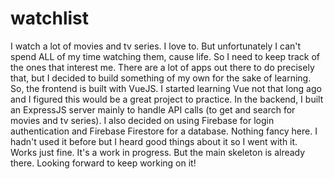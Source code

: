 # watchlist
I watch a lot of movies and tv series. I love to. But unfortunately I can't spend ALL of my time watching them, cause life. So I need to keep track of the ones that interest me. There are a lot of apps out there to do precisely that, but I decided to build something of my own for the sake of learning.
So, the frontend is built with VueJS. I started learning Vue not that long ago and I figured this would be a great project to practice. In the backend, I built an ExpressJS server mainly to handle API calls (to get and search for movies and tv series). I also decided on using Firebase for login authentication and Firebase Firestore for a database. Nothing fancy here. I hadn't used it before but I heard good things about it so I went with it. Works just fine.
It's a work in progress. But the main skeleton is already there. Looking forward to keep working on it!
